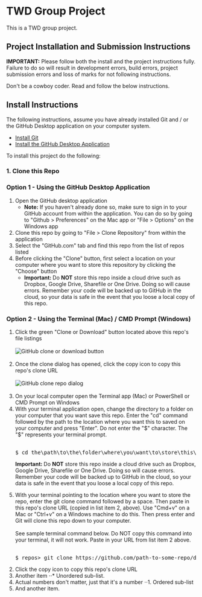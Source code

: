 # TWD Group Project
This is a TWD group project.

## Project Installation and Submission Instructions

**IMPORTANT:** Please follow both the install and the project instructions fully. Failure to do so will result in development errors, build errors, project submission errors and loss of marks for not following instructions.

Don't be a cowboy coder. Read and follow the below instructions.

## Install Instructions

The following instructions, assume you have already installed Git and / or the GitHub Desktop application on your computer system. 

- [Install Git](https://git-scm.com/)
- [Install the GitHub Desktop Application](https://desktop.github.com/)

To install this project do the following:

### 1. Clone this Repo

### Option 1 - Using the GitHub Desktop Application

<ol>
  <li>Open the GitHub desktop application
    <ul>
      <li><strong>Note:</strong> If you haven't already done so, make sure to sign in to your GitHub account from within the application. You can do so by going to "Github > Preferences" on the Mac app or "File > Options" on the Windows app</li>
    </ul>
  </li>
  <li>Clone this repo by going to "File > Clone Repository" from within the application</li>
  <li>Select the "GitHub.com" tab and find this repo from the list of repos listed</li>
  <li>Before clicking the "Clone" button, first select a location on your computer where you want to store this repository by clicking the "Choose" button
    <ul>
      <li><strong>Important: </strong>Do <strong>NOT</strong> store this repo inside a cloud drive such as Dropbox, Google Drive, Sharefile or One Drive. Doing so will cause errors. Remember your code will be backed up to GitHub in the cloud, so your data is safe in the event that you loose a local copy of this repo.</li>
    </ul>
  </li>
</ol>

### Option 2 - Using the Terminal (Mac) / CMD Prompt (Windows)

<ol>
  <li>Click the green "Clone or Download" button located above this repo's file listings<br><br><img src="https://res.michaelwhyte.ca/github-clone-download-button-with-red-circle.jpg" alt="GitHub clone or download button"><br><br></li>
  <li>Once the clone dialog has opened, click the copy icon to copy this repo's clone URL<br><br><img src="https://res.michaelwhyte.ca/github-clone-repo-dialog.jpg" alt="GitHub clone repo dialog"><br><br></li>
  <li>On your local computer open the Terminal app (Mac) or PowerShell or CMD Prompt on Windows</li>
  <li>With your terminal application open, change the directory to a folder on your computer that you want save this repo. Enter the "cd" command followed by the path to the location where you want this to saved on your computer and press "Enter". Do not enter the "$" character. The "$" represents your terminal prompt.<br><br>
    <div class="highlight highlight-source-shell">
      <pre>
$ cd the\path\to\the\folder\where\you\want\to\store\this\repo...</pre>
    </div>
    <p><strong>Important: </strong>Do <strong>NOT</strong> store this repo inside a cloud drive such as Dropbox, Google Drive, Sharefile or One Drive. Doing so will cause errors. Remember your code will be backed up to GitHub in the cloud, so your data is safe in the event that you loose a local copy of this repo.</p></li>
  </li>
  <li>With your terminal pointing to the location where you want to store the repo, enter the git clone command followed by a space. Then paste in this repo's clone URL (copied in list item 2, above). Use "Cmd+v" on a Mac or "Ctrl+v" on a Windows machine to do this. Then press enter and Git will clone this repo down to your computer.<br><br>See sample terminal command below. Do NOT copy this command into your terminal, it will not work. Paste in your URL from list item 2 above.<br><br>
  <div class="highlight highlight-source-shell">
    <pre>
$ repos> git clone https://github.com/path-to-some-repo/do-not-copy-this-url.git</pre>
  </div>
</li>
</ol>



2. Click the copy icon to copy this repo's clone URL
3. Another item
⋅⋅* Unordered sub-list. 
4. Actual numbers don't matter, just that it's a number
⋅⋅1. Ordered sub-list
5. And another item.
